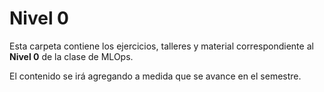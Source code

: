 # Nivel 0

Esta carpeta contiene los ejercicios, talleres y material correspondiente al **Nivel 0** de la clase de MLOps.

El contenido se irá agregando a medida que se avance en el semestre.
